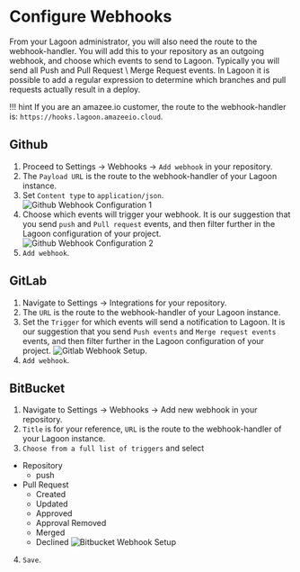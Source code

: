 # Configure Webhooks
From your Lagoon administrator, you will also need the route to the
webhook-handler. You will add this to your repository as an outgoing webhook,
and choose which events to send to Lagoon. Typically you will send all Push and
Pull Request \ Merge Request events. In Lagoon it is possible to add a
regular expression to determine which branches and pull requests actually result in a deploy.

!!! hint
    If you are an amazee.io customer, the route to the webhook-handler is: `https://hooks.lagoon.amazeeio.cloud`.

## Github

1. Proceed to Settings -> Webhooks -> `Add webhook` in your repository.
2. The `Payload URL` is the route to the webhook-handler of your Lagoon instance.
3. Set `Content type` to `application/json`.
![Github Webhook Configuration 1](/images/gh_webhook_1.png)
4. Choose which events will trigger your webhook. It is our suggestion that you send `push` and `Pull request` events, and then filter further in the Lagoon configuration of your project.
![Github Webhook Configuration 2](/images/gh_webhook_2.png)
5. `Add webhook`.

## GitLab

1. Navigate to Settings -> Integrations for your repository.
2. The `URL` is the route to the webhook-handler of your Lagoon instance.
3. Set the `Trigger` for which events will send a notification to Lagoon. It is our suggestion that you send `Push events` and `Merge request events` events, and then filter further in the Lagoon configuration of your project.
![Gitlab Webhook Setup](/images/gl_webhook_1.png).
4. `Add webhook`.

## BitBucket

1. Navigate to Settings -> Webhooks -> Add new webhook in your repository.
2. `Title` is for your reference, `URL`  is the route to the webhook-handler of your Lagoon instance.
3. `Choose from a full list of triggers` and select
  * Repository
    * push
  * Pull Request
    * Created
    * Updated
    * Approved
    * Approval Removed
    * Merged
    * Declined
![Bitbucket Webhook Setup](/images/bb_webhook_1.png)
4. `Save`.

